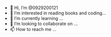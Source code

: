 - 👋 Hi, I’m @0929200121
- 👀 I’m interested in reading books and coding...
- 🌱 I’m currently learning ...
- 💞️ I’m looking to collaborate on ...
- 📫 How to reach me ...

<!---
0929200121/0929200121 is a ✨ special ✨ repository because its `README.md` (this file) appears on your GitHub profile.
You can click the Preview link to take a look at your changes.
--->
